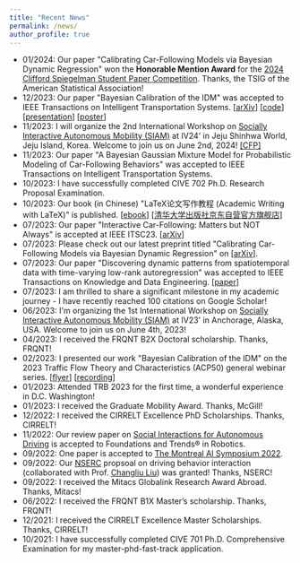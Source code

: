 ```yaml
---
title: "Recent News"
permalink: /news/
author_profile: true
---
```


* 01/2024: Our paper "Calibrating Car-Following Models via Bayesian Dynamic Regression" won the **Honorable Mention
  Award** for
  the [2024 Clifford Spiegelman Student Paper Competition](https://community.amstat.org/tsig/events/papercompetition).
  Thanks, the TSIG of the American Statistical
  Association!
* 12/2023: Our paper "Bayesian Calibration of the IDM" was accepted to IEEE Transactions on Intelligent Transportation
  Systems. [[arXiv](https://arXiv.org/abs/2210.03571)] [[code](https://github.com/Chengyuan-Zhang/IDM_Bayesian_Calibration)] [[presentation](https://youtu.be/GIqcL6I7MsU)] [[poster](../files/TRB_poster_MA_IDM_Chengyuan_2022.pdf)]
* 11/2023: I will organize the 2nd International Workshop
  on [Socially Interactive Autonomous Mobility (SIAM)](https://interactive-driving.github.io/) at IV24' in Jeju Shinhwa
  World, Jeju Island, Korea. Welcome to join us on June 2nd,
  2024! [[CFP]](https://interactive-driving.github.io/files/CFP-IV24-SIAM_Workshop.pdf)
* 11/2023: Our paper "A Bayesian Gaussian Mixture Model for Probabilistic Modeling of Car-Following Behaviors" was
  accepted to IEEE Transactions on Intelligent Transportation Systems.
* 10/2023: I have successfully completed CIVE 702 Ph.D. Research Proposal Examination.
* 10/2023: Our book (in Chinese) "LaTeX论文写作教程 (Academic Writing with LaTeX)" is
  published. [[ebook](https://github.com/xinychen/latex-cookbook)] [[清华大学出版社京东自营官方旗舰店](https://item.jd.com/14204878.html)]
* 07/2023: Our paper "Interactive Car-Following: Matters but NOT Always" is accepted at IEEE
  ITSC23. [[arXiv](https://arxiv.org/pdf/2307.16127.pdf)]
* 07/2023: Please check out our latest preprint titled "Calibrating Car-Following Models via Bayesian Dynamic
  Regression" on [[arXiv](https://arxiv.org/pdf/2307.03340.pdf)].
* 07/2023: Our paper "Discovering dynamic patterns from spatiotemporal data with time-varying low-rank autoregression"
  was accepted to IEEE Transactions on Knowledge and Data
  Engineering. [[paper](https://ieeexplore.ieee.org/document/10177995)]
* 07/2023: I am thrilled to share a significant milestone in my academic journey - I have recently reached 100 citations
  on Google Scholar!
* 06/2023: I'm organizing the 1st International Workshop
  on [Socially Interactive Autonomous Mobility (SIAM)](https://interactive-driving.github.io/SIAM-IV23/) at IV23' in
  Anchorage,
  Alaska, USA. Welcome to join us on June 4th, 2023!
* 04/2023: I received the FRQNT B2X Doctoral scholarship. Thanks, FRQNT!
* 02/2023: I presented our work "Bayesian Calibration of the IDM" on the 2023 Traffic Flow Theory and
  Characteristics (ACP50) general webinar
  series. [[flyer](../_talks/230217_Chengyuan_Zhang_Flyer.pdf)] [[recording](https://youtu.be/GIqcL6I7MsU)]
* 01/2023: Attended TRB 2023 for the first time, a wonderful experience in D.C. Washington!
* 01/2023: I received the Graduate Mobility Award. Thanks, McGill!
* 12/2022: I received the CIRRELT Excellence PhD Scholarships. Thanks, CIRRELT!
* 11/2022: Our review paper
  on [Social Interactions for Autonomous Driving](https://www.nowpublishers.com/article/Details/ROB-078) is accepted to
  Foundations and Trends® in Robotics.
* 09/2022: One paper is accepted to [The Montreal AI Symposium 2022](http://montrealaisymposium.com/).
* 09/2022: Our [NSERC](https://www.nserc-crsng.gc.ca/innovate-innover/alliance-alliance/index_eng.asp) propsoal on
  driving behavior interaction (collaborated with Prof. [Changliu Liu](http://icontrol.ri.cmu.edu/)) was granted!
  Thanks, NSERC!
* 09/2022: I received the Mitacs Globalink Research Award Abroad. Thanks, Mitacs!
* 06/2022: I received the FRQNT B1X Master’s scholarship. Thanks, FRQNT!
* 12/2021: I received the CIRRELT Excellence Master Scholarships. Thanks, CIRRELT!
* 10/2021: I have successfully completed CIVE 701 Ph.D. Comprehensive Examination for my master-phd-fast-track
  application.